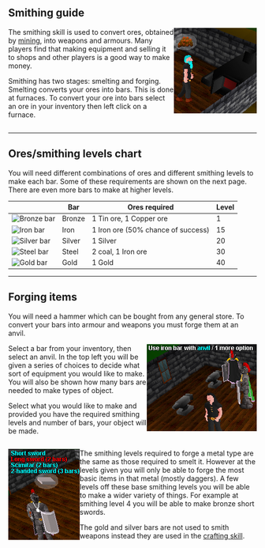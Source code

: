 <h2 class="rsc-centre-text">Smithing guide</h2>
<a href="/manual-images/smithing-smelting.png"/><img src="/manual-images/smithing-smelting.png" alt="A player smelting a bronze bar" align="right" /></a>

The smithing skill is used to convert ores, obtained by [mining](/manual/skills/mining), into weapons and armours. Many players find that making equipment and selling it to shops and other players is a good way to make money.

Smithing has two stages: smelting and forging. Smelting converts your ores into bars. This is done at furnaces. To convert your ore into bars select an ore in your inventory then left click on a furnace.

<div style="clear:both;"></div>

---

<h2 class="rsc-centre-text">Ores/smithing levels chart</h2>

You will need different combinations of ores and different smithing levels to make each bar. Some of these requirements are shown on the next page. There are even more bars to make at higher levels.

<div class="rsc-skill-table">

||Bar|Ores required|Level|
|---|---|---|---|
|<img src="/items/169.png" alt="Bronze bar" />|Bronze|1 Tin ore, 1 Copper ore|1|
|<img src="/items/170.png" alt="Iron bar" />|Iron|1 Iron ore (50% chance of success)|15|
|<img src="/items/384.png" alt="Silver bar" />|Silver|1 Silver|20|
|<img src="/items/171.png" alt="Steel bar" />|Steel|2 coal, 1 Iron ore|30|
|<img src="/items/172.png" alt="Gold bar" />|Gold|1 Gold|40|

</div>

---

<h2 class="rsc-centre-text">Forging items</h2>

You will need a hammer which can be bought from any general store. To convert your bars into armour and weapons you must forge them at an anvil.

<a href="/manual-images/smithing-forge.png"/><img src="/manual-images/smithing-forge.png" alt="A player using an iron bar on an anvil" align="right" /></a>

Select a bar from your inventory, then select an anvil. In the top left you will be given a series of choices to decide what sort of equipment you would like to make. You will also be shown how many bars are needed to make types of object.

Select what you would like to make and provided you have the required smithing levels and number of bars, your object will be made.

<div style="clear:both;"></div>

<a href="/manual-images/smithing-menu.png"/><img src="/manual-images/smithing-menu.png" alt="A player deciding between swords in the smithing menu" align="left" /></a>

The smithing levels required to forge a metal type are the same as those required to smelt it. However at the levels given you will only be able to forge the most basic items in that metal (mostly daggers). A few levels off these base smithing levels you will be able to make a wider variety of things. For example at smithing level 4 you will be able to make bronze short swords.

The gold and silver bars are not used to smith weapons instead they are used in the [crafting skill](/manual/skills/crafting).

<div style="clear:both;"></div>
